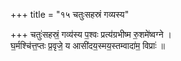 +++
title = "१५ चतुःसहस्रं गव्यस्य"

+++
चतुः॑सहस्रं॒ गव्य॑स्य प॒श्वः प्रत्य॑ग्रभीष्म रु॒शमे॑ष्वग्ने ।  
घ॒र्मश्चि॑त्त॒प्तः प्र॒वृजे॒ य आसी॑दय॒स्मय॒स्तम्वादा॑म॒ विप्राः॑ ॥
